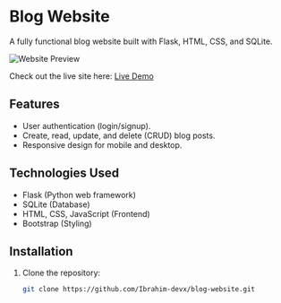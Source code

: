 # Blog Website

A fully functional blog website built with Flask, HTML, CSS, and SQLite.

![Website Preview](screenshot.png)

Check out the live site here: [Live Demo](https://ibrahim-devx.github.io/blog-website/)
## Features
- User authentication (login/signup).
- Create, read, update, and delete (CRUD) blog posts.
- Responsive design for mobile and desktop.

## Technologies Used
- Flask (Python web framework)
- SQLite (Database)
- HTML, CSS, JavaScript (Frontend)
- Bootstrap (Styling)

## Installation
1. Clone the repository:
   ```bash
   git clone https://github.com/Ibrahim-devx/blog-website.git
